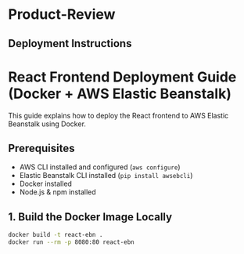 # Product-Review
## Deployment Instructions

# React Frontend Deployment Guide (Docker + AWS Elastic Beanstalk)

This guide explains how to deploy the React frontend to AWS Elastic Beanstalk using Docker.

## Prerequisites

- AWS CLI installed and configured (`aws configure`)
- Elastic Beanstalk CLI installed (`pip install awsebcli`)
- Docker installed
- Node.js & npm installed

## 1. Build the Docker Image Locally

```bash
docker build -t react-ebn .
docker run --rm -p 8080:80 react-ebn

